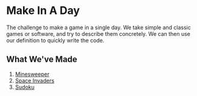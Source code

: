 # Make In A Day
The challenge to make a game in a single day.
We take simple and classic games or software, and try to describe them concretely.
We can then use our definition to quickly write the code.

## What We've Made
1. [Minesweeper](https://dev.to/chigbeef_77/make-in-a-day-minesweeper-2kj5)
2. [Space Invaders](https://dev.to/chigbeef_77/make-in-a-day-space-invaders-421h)
3. [Sudoku](https://dev.to/chigbeef_77/make-in-a-day-sudoku-36fb)
